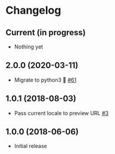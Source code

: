 # Changelog

## Current (in progress)

- Nothing yet

## 2.0.0 (2020-03-11)

- Migrate to python3 🐍 [#61](https://github.com/etalab/udata-geoplatform/pull/61)

## 1.0.1 (2018-08-03)

- Pass current locale to preview URL [#3](https://github.com/etalab/udata-geoplatform/pull/3)

## 1.0.0 (2018-06-06)

- Initial release
